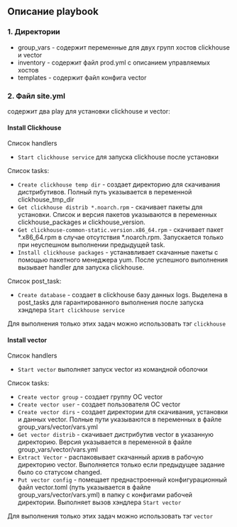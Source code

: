 ## Описание playbook

### 1. Директории  
- group_vars - содержит переменные для двух групп хостов clickhouse и vector
- inventory - содержит файл prod.yml с описанием управляемых хостов
- templates - содержит файл конфига vector
### 2. Файл site.yml  
содержит два play для установки clickhouse и vector:

#### Install Clickhouse  
Список handlers
- `Start clickhouse service` для запуска clickhouse после установки

Список tasks:
- `Create clickhouse temp dir` - создает директорию для скачивания дистрибутивов. Полный путь указывается в переменной clickhouse_tmp_dir
- `Get clickhouse distrib *.noarch.rpm` - скачивает пакеты для установки. Список и версия пакетов указываются в переменных clickhouse_packages и clickhouse_version.
- `Get clickhouse-common-static.version.x86_64.rpm` - скачивает пакет *.x86_64.rpm в случае отсутствия *.noarch.rpm. Запускается только при неуспешном выполнении предыдущей task.
- `Install clickhouse packages` - устанавливает скачанные пакеты с помощью пакетного менеджера yum. После успешного выполнения вызывает handler для запуска clickhouse.

Список post_task:
- `Create database` - создает в clickhouse базу данных logs. Выделена в post_tasks для гарантированного выполнения после запуска хэндлера `Start clickhouse service` 

Для выполнения только этих задач можно использовать тэг `clickhouse`

#### Install vector
Список handlers
- `Start vector` выполняет запуск vector из командной оболочки

Список tasks:
- `Create vector group` - создает группу ОС vector
- `Create vector user` - создает пользователя ОС vector
- `Create vector dirs` - создает директории для скачивания, установки и данных vector. Полные пути указываются в переменных в файле group_vars/vector/vars.yml
- `Get vector distrib` - скачивает дистрибутив vector в указанную директорию. Версия указывается в переменной в файле group_vars/vector/vars.yml
- `Extract Vector` - распаковывает скачанный архив в рабочую директорию vector. Выполняется только если предыдущее задание было со статусом changed.
- `Put vector config` - помещает преднастроенный конфигурационный файл vector.toml (путь указывается в файле group_vars/vector/vars.yml) в папку с конфигами рабочей директории.  Выполняет вызов хэндлера `Start vector`

Для выполнения только этих задач можно использовать тэг `vector`


